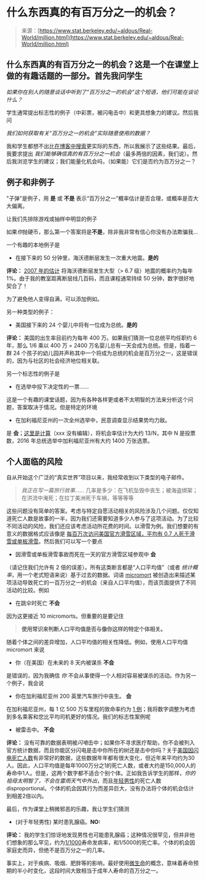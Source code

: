 <!--yml

类别：未分类

日期：2024-05-27 14:36:53

-->

# 什么东西真的有百万分之一的机会？

> 来源：[https://www.stat.berkeley.edu/~aldous/Real-World/million.html](https://www.stat.berkeley.edu/~aldous/Real-World/million.html)

## 什么东西真的有百万分之一的机会？这是一个在课堂上做的有趣话题的一部分。首先我问学生

*如果你在别人的随意谈话中听到了“百万分之一的机会”这个短语，他们可能在谈论什么？*

学生通常提出标志性的例子（中彩票，被闪电击中）和更具想象力的建议。然后我问

*我们如何获取有关“百万分之一的机会”实际随意使用的数据？*

我和学生都想不出比[在博客中搜索](https://www.stat.berkeley.edu/~aldous/Real-World/blogs.html)更实际的东西，所以我展示了这些结果。最后，我要求提出 *我们能够确信真的有百万分之一机会*（最多两倍的因素，我们说）。然后我浏览学生的建议；我们能量化机会吗，（如果能）它们是否约为百万分之一？

## 例子和非例子

"子弹"是例子，用 **是** 或 **不是** 表示“百万分之一”概率估计是否合理，或概率是否大大偏离。

让我们先排除游戏或抽样中明显的例子

如果*你*抛硬币，那么第一个答案将是**不是**，除非我非常有信心你没有办法欺骗我...

一个有趣的本地例子是

+   在接下来的 50 分钟里，海沃德断层发生一次重大地震。**是的**

**评论：** [2007 年的估计](http://pubs.usgs.gov/of/2007/1437/) 将海沃德断层发生大型（> 6.7 级）地震的概率约为每年 1%。由于我的教室距离断层线几百码，而且课程通常持续 50 分钟，数字很好地契合了！

为了避免他人变得自满，可以添加例如。

另一种类型的例子：

+   美国接下来的 24 个婴儿中将有一位成为总统。**是的**

**评论：** 美国的出生率目前约为每年 400 万。如果我们猜测一位总统平均任职约 6 年，那么 1/6 乘以 400 万 = 2400 万名婴儿总有一天会成为总统。但是，指着一群 24 个孩子的幼儿园并声称其中一个将成为总统的机会是百万分之一，这是错误的，因为与社区的社会经济地位相关联。

另一个标志性的例子是

+   在选举中投下决定性的一票......

这是一个有趣的课堂话题，因为有各种各样更或者不太明智的方法来分析这个问题，答案取决于情况。但是特定的环境

+   在加利福尼亚州的一次全州选举中，民意调查显示结果势均力敌。

是 **会**；[这里是计算](https://www.stat.berkeley.edu/~aldous/Real-World/election.html)（xxx 没有编辑），将机会率估计为大约 13/N，其中 N 是投票数，2016 年总统选举中加利福尼亚州有大约 1400 万张选票。

## 个人面临的风险

自从开始这个广泛的“真实世界”项目以来，我经常收到以下类型的电子邮件。

> *我正在写一篇旅行故事……* 几率是多少：在飞机坠毁中丧生；被海盗绑架；在洪流中淹死；在拉丁美洲死于车祸，等等等等

这些问题没有简单的答案。考虑与特定自愿活动相关的风险涉及几个问题。仅仅知道死亡人数是故事的一半，因为我们还需要知道多少人参与了这项活动。为了比较不同活动的风险，我们还应该考虑活动所花费的时间。以滑雪为例。我们想要的有意义的数据格式应该像是 [每百万次访问美国官方滑雪区域，平均有 0.7 人死于滑雪或单板滑雪](http://www.nsaa.org/media/275270/Fatality_Fact_Sheet_9_1_2016.pdf)。然后我们可以写一个要点

+   因滑雪或单板滑雪事故而死在一天的官方滑雪区域参观中 **会**

（请记住我们允许有 2 倍的误差）。所有这类断言都是“人口平均值”（或者 *统计概率*，用一个老式短语来说）基于过去的数据。词语 [micromort](https://en.wikipedia.org/wiki/Micromort) 被创造出来描述某项活动导致死亡的一百万分之一的机会（来自人口平均值），而该页面提供了不同活动的比较。例如

+   在跳伞时死亡 **不会**

因为这更接近 10 micromorts。但重要的是要记住

> **使用常识来判断人口平均值是否与像你这样的特定个体相关。**

随着个体之间的差异增加，人口平均值的相关性降低。例如，使用人口平均值 micromort 来说

+   你（在美国）在未来的 8 天内被谋杀 **不会**

是错误的，因为我确信 *你* 不会从事使得一个人相对容易被谋杀的活动。作为另一个例子，我会说

+   你在加利福尼亚州 200 英里汽车旅行中丧生。 **会**

在加利福尼亚州，每 1 亿 500 万车里程的致命率约为 [1 例](https://cdan.nhtsa.gov/stsi.htm#)；我将数字调整为考虑到多名乘客和您比平均司机更好的情况。我们的标志性案例呢

+   被雷击中。 **不会**

**评论：** 没有可靠的数据表明被*闪电*击中；如果你不寻求医疗帮助，你不会被列入官方统计数据，而且你能区分闪电是击中你所在的树还是击中你吗？关于[美国因闪电死亡人数](http://www.lightningsafety.noaa.gov/fatalities.shtml)有非常好的数据，这些数据年年都有很大变化，但近年来平均约为30人。因此，人口平均值是每年1000万分之1的死亡人数，或者大约是150,000人的寿命中1人。但是，这两个数字都不适合个别个体。正如我告诉学生的那样，*你的祖母太明智了，不会在雷雨天气中外出*，而且[年轻男性](http://www.lightningsafety.noaa.gov/fatalities/fatalities16.shtml)的死亡人数 disproportional。个体的机会因其行为而差异巨大，没有办法将个体的机会估计到相差2倍以内。

最后，作为课堂上稍微邪恶的乐趣，我让学生们猜测

+   (对于年轻男性) 某时患乳腺癌。**NO:**

**评论：** 我的学生们惊讶地发现男性也可能患乳腺癌；这种情况很罕见，但并非他们想象的那么罕见，约为[1/1000](https://www.cancer.org/cancer/breast-cancer-in-men/about/key-statistics.html)寿命发病率，和1/5000的死亡率。个体的机会因家庭史而异，但绝不是百万分之一的几率。

事实上，对于疾病、吸烟、肥胖等的影响，最好使用[微生命](https://en.wikipedia.org/wiki/Microlife)的概念，意味着寿命预期的半小时变化，这段时间大致相当于成年人寿命的百万分之一。
